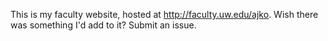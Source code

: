 This is my faculty website, hosted at http://faculty.uw.edu/ajko. Wish there was something I'd add to it? Submit an issue.
